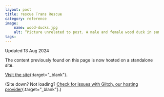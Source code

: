 ```yaml
---
layout: post
title: rescue Trans Rescue
category: reference
image:
    name: wood-ducks.jpg
    alt: “Picture unrelated to post. A male and female wood duck in summer ‘eclipse’ plumage have a little tiff while standing on a log. to the right, the male has his neck extended and beak open; on the left, the female has a wing extended upwards.“
tags:
---
```


Updated 13 Aug 2024

The content previously found on this page is now hosted on a standalone site.

[Visit the site](https://rescue-trans-rescue.glitch.me){:target="_blank"}.

(Site down? Not loading? [Check for issues with Glitch, our hosting provider](https://status.glitch.com/){:target="_blank"}.)
